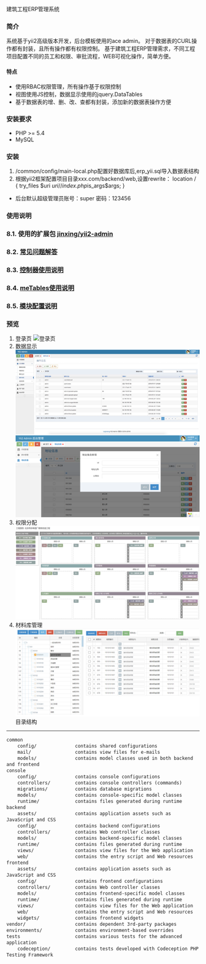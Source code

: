 建筑工程ERP管理系统

### 简介
系统基于yii2高级版本开发，后台模板使用的ace admin。
对于数据表的CURL操作都有封装，且所有操作都有权限控制。
基于建筑工程ERP管理需求，不同工程项目配置不同的员工和权限、审批流程，WEB可视化操作，简单方便。 
#### 特点
* 使用RBAC权限管理，所有操作基于权限控制
* 视图使用JS控制，数据显示使用的jquery.DataTables
* 基于数据表的增、删、改、查都有封装，添加新的数据表操作方便
### 安装要求
* PHP >= 5.4
* MySQL
### 安装
1. /common/config/main-local.php配置好数据库后,erp_yii.sql导入数据表结构
2. 根据yii2框架配置项目目录xxx.com/backend/web,设置rewrite：
   location / {
   try_files $uri $uri/ /index.php$is_args$args;
   }
* 后台默认超级管理员账号：super 密码：123456

### 使用说明
### 8.1. 使用的扩展包 [jinxing/yii2-admin](https://packagist.org/packages/jinxing/yii2-admin)
### 8.2. [常见问题解答](https://mylovegy.github.io/yii2-admin/?page=faq)
### 8.3. [控制器使用说明](https://mylovegy.github.io/yii2-admin/?page=controller)
### 8.4. [meTables使用说明](https://mylovegy.github.io/yii2-admin/?page=me-table)
### 8.5. [模块配置说明](https://mylovegy.github.io/yii2-admin/?page=module)

### 预览
1. 登录页
![登录页](https://www.faxwo.com/ERP-Yii/docs/images/docs-1.png)
2. 数据显示
![数据显示](./docs/images/docs-2-1.png)
![数据显示](./docs/images/docs-2-2.png)
3. 权限分配
![数据显示](./docs/images/docs-3-1.png)
4. 材料库管理
![数据显示](./docs/images/docs-4-1.png)
目录结构
-------------------

```
common
    config/              contains shared configurations
    mail/                contains view files for e-mails
    models/              contains model classes used in both backend and frontend
console
    config/              contains console configurations
    controllers/         contains console controllers (commands)
    migrations/          contains database migrations
    models/              contains console-specific model classes
    runtime/             contains files generated during runtime
backend
    assets/              contains application assets such as JavaScript and CSS
    config/              contains backend configurations
    controllers/         contains Web controller classes
    models/              contains backend-specific model classes
    runtime/             contains files generated during runtime
    views/               contains view files for the Web application
    web/                 contains the entry script and Web resources
frontend
    assets/              contains application assets such as JavaScript and CSS
    config/              contains frontend configurations
    controllers/         contains Web controller classes
    models/              contains frontend-specific model classes
    runtime/             contains files generated during runtime
    views/               contains view files for the Web application
    web/                 contains the entry script and Web resources
    widgets/             contains frontend widgets
vendor/                  contains dependent 3rd-party packages
environments/            contains environment-based overrides
tests                    contains various tests for the advanced application
    codeception/         contains tests developed with Codeception PHP Testing Framework
```
